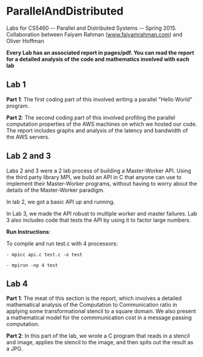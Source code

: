 # ParallelAndDistributed
Labs for CS5460 -- Parallel and Distributed Systems -- Spring 2015. Collaboration between Faiyam Rahman (www.faiyamrahman.com) and Oliver Hoffman

**Every Lab has an associated report in pages/pdf. You can read the report for a detailed analysis of the code and mathematics involved with each lab**

## Lab 1
**Part 1**: The first coding part of this involved writing a parallel "Hello World" program. 

**Part 2**: The second coding part of this involved profiling the parallel computation properties of the AWS machines on which we hosted our code. The report includes graphs and analysis of the latency and bandwidth of the AWS servers. 

## Lab 2 and 3
Labs 2 and 3 were a 2 lab process of building a Master-Worker API. Using the third party library MPI, we build an API in C that anyone can use to implement their Master-Worker programs, without having to worry about the details of the Master-Worker paradigm. 

In lab 2, we got a basic API up and running. 

In Lab 3, we made the API robust to multiple worker and master failures. Lab 3 also includes code that tests the API by using it to factor large numbers. 

**Run Instructions**:

To compile and run test.c with 4 processors:

    - mpicc api.c test.c -o test
    
    - mpirun -np 4 test
    
    
## Lab 4

**Part 1**: The meat of this section is the report, which involves a detailed mathematical analysis of the Computation to Communication ratio in applying some transformational stencil to a square domain. We also present a mathematical model for the commmunication cost in a message passing computation. 

**Part 2**: In this part of the lab, we wrote a C program that reads in a stencil and image, applies the stencil to the image, and then spits out the result as a JPG. 
